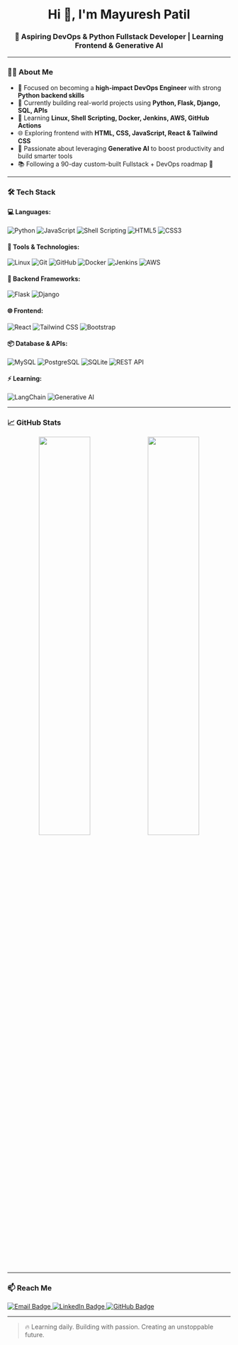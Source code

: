<h1 align="center">Hi 👋, I'm Mayuresh Patil</h1>
<h3 align="center">🚀 Aspiring DevOps & Python Fullstack Developer | Learning Frontend & Generative AI</h3>

---

### 👨‍💻 About Me

- 🎯 Focused on becoming a **high-impact DevOps Engineer** with strong **Python backend skills**  
- 🔁 Currently building real-world projects using **Python, Flask, Django, SQL, APIs**  
- 🧠 Learning **Linux, Shell Scripting, Docker, Jenkins, AWS, GitHub Actions**  
- 🌐 Exploring frontend with **HTML, CSS, JavaScript, React & Tailwind CSS**  
- 🤖 Passionate about leveraging **Generative AI** to boost productivity and build smarter tools  
- 📚 Following a 90-day custom-built Fullstack + DevOps roadmap 💪  

---

### 🛠️ Tech Stack

#### 💻 Languages:
![Python](https://img.shields.io/badge/-Python-3776AB?logo=python&logoColor=white)
![JavaScript](https://img.shields.io/badge/-JavaScript-F7DF1E?logo=javascript&logoColor=black)
![Shell Scripting](https://img.shields.io/badge/-Shell-4EAA25?logo=gnu-bash&logoColor=white)
![HTML5](https://img.shields.io/badge/-HTML5-E34F26?logo=html5&logoColor=white)
![CSS3](https://img.shields.io/badge/-CSS3-1572B6?logo=css3&logoColor=white)

#### 🧰 Tools & Technologies:
![Linux](https://img.shields.io/badge/-Linux-FCC624?logo=linux&logoColor=black)
![Git](https://img.shields.io/badge/-Git-F05032?logo=git&logoColor=white)
![GitHub](https://img.shields.io/badge/-GitHub-181717?logo=github&logoColor=white)
![Docker](https://img.shields.io/badge/-Docker-2496ED?logo=docker&logoColor=white)
![Jenkins](https://img.shields.io/badge/-Jenkins-D24939?logo=jenkins&logoColor=white)
![AWS](https://img.shields.io/badge/-AWS-232F3E?logo=amazonaws&logoColor=white)

#### 🧱 Backend Frameworks:
![Flask](https://img.shields.io/badge/-Flask-000000?logo=flask&logoColor=white)
![Django](https://img.shields.io/badge/-Django-092E20?logo=django&logoColor=white)

#### 🌐 Frontend:
![React](https://img.shields.io/badge/-React-61DAFB?logo=react&logoColor=black)
![Tailwind CSS](https://img.shields.io/badge/-Tailwind%20CSS-06B6D4?logo=tailwind-css&logoColor=white)
![Bootstrap](https://img.shields.io/badge/-Bootstrap-7952B3?logo=bootstrap&logoColor=white)

#### 📦 Database & APIs:
![MySQL](https://img.shields.io/badge/-MySQL-4479A1?logo=mysql&logoColor=white)
![PostgreSQL](https://img.shields.io/badge/-PostgreSQL-336791?logo=postgresql&logoColor=white)
![SQLite](https://img.shields.io/badge/-SQLite-003B57?logo=sqlite&logoColor=white)
![REST API](https://img.shields.io/badge/-REST%20API-FF6F00?logo=api&logoColor=white)

#### ⚡ Learning:
![LangChain](https://img.shields.io/badge/-LangChain-2C2C2C?logo=OpenAI&logoColor=white)
![Generative AI](https://img.shields.io/badge/-Generative%20AI-8A2BE2?logo=openai&logoColor=white)

---

### 📈 GitHub Stats

<p align="center">
  <img width="48%" src="https://github-readme-stats.vercel.app/api?username=Mayuresh1008&show_icons=true&theme=tokyonight" />
  <img width="48%" src="https://github-readme-streak-stats.herokuapp.com/?user=Mayuresh1008&theme=tokyonight" />
</p>

---

### 📫 Reach Me

<p align="left"> <a href="mailto:themayureshpatil@gmail.com" target="_blank"> <img src="https://img.shields.io/badge/Email-D14836?style=for-the-badge&logo=gmail&logoColor=white" alt="Email Badge"/> </a> <a href="https://linkedin.com/in/themayureshpatil" target="_blank"> <img src="https://img.shields.io/badge/LinkedIn-0A66C2?style=for-the-badge&logo=linkedin&logoColor=white" alt="LinkedIn Badge"/> </a> <a href="https://github.com/Mayuresh1008" target="_blank"> <img src="https://img.shields.io/badge/GitHub-100000?style=for-the-badge&logo=github&logoColor=white" alt="GitHub Badge"/> </a> </p>

---

> 🔥 Learning daily. Building with passion. Creating an unstoppable future.

